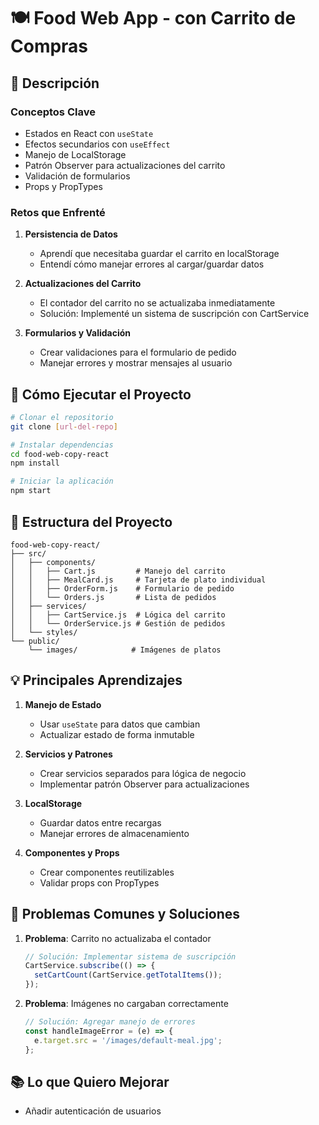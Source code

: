 # 🍽️ Food Web App - con Carrito de Compras

## 📝 Descripción



### Conceptos Clave
- Estados en React con `useState`
- Efectos secundarios con `useEffect`
- Manejo de LocalStorage
- Patrón Observer para actualizaciones del carrito
- Validación de formularios
- Props y PropTypes

### Retos que Enfrenté
1. **Persistencia de Datos**
   - Aprendí que necesitaba guardar el carrito en localStorage
   - Entendí cómo manejar errores al cargar/guardar datos

2. **Actualizaciones del Carrito**
   - El contador del carrito no se actualizaba inmediatamente
   - Solución: Implementé un sistema de suscripción con CartService

3. **Formularios y Validación**
   - Crear validaciones para el formulario de pedido
   - Manejar errores y mostrar mensajes al usuario

## 🚀 Cómo Ejecutar el Proyecto

```bash
# Clonar el repositorio
git clone [url-del-repo]

# Instalar dependencias
cd food-web-copy-react
npm install

# Iniciar la aplicación
npm start
```

## 📁 Estructura del Proyecto

```
food-web-copy-react/
├── src/
│   ├── components/
│   │   ├── Cart.js         # Manejo del carrito
│   │   ├── MealCard.js     # Tarjeta de plato individual
│   │   ├── OrderForm.js    # Formulario de pedido
│   │   └── Orders.js       # Lista de pedidos
│   ├── services/
│   │   ├── CartService.js  # Lógica del carrito
│   │   └── OrderService.js # Gestión de pedidos
│   └── styles/
└── public/
    └── images/            # Imágenes de platos
```

## 💡 Principales Aprendizajes

1. **Manejo de Estado**
   - Usar `useState` para datos que cambian
   - Actualizar estado de forma inmutable

2. **Servicios y Patrones**
   - Crear servicios separados para lógica de negocio
   - Implementar patrón Observer para actualizaciones

3. **LocalStorage**
   - Guardar datos entre recargas
   - Manejar errores de almacenamiento

4. **Componentes y Props**
   - Crear componentes reutilizables
   - Validar props con PropTypes

## 🐛 Problemas Comunes y Soluciones

1. **Problema**: Carrito no actualizaba el contador
   ```javascript
   // Solución: Implementar sistema de suscripción
   CartService.subscribe(() => {
     setCartCount(CartService.getTotalItems());
   });
   ```

2. **Problema**: Imágenes no cargaban correctamente
   ```javascript
   // Solución: Agregar manejo de errores
   const handleImageError = (e) => {
     e.target.src = '/images/default-meal.jpg';
   };
   ```

## 📚 Lo que Quiero Mejorar
- Añadir autenticación de usuarios





